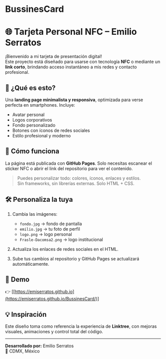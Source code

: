 # BussinesCard
# 🌐 Tarjeta Personal NFC – Emilio Serratos

¡Bienvenido a mi tarjeta de presentación digital!  
Este proyecto está diseñado para usarse con tecnología **NFC** o mediante un **link corto**, brindando acceso instantáneo a mis redes y contacto profesional.

## 📲 ¿Qué es esto?
Una **landing page minimalista y responsiva**, optimizada para verse perfecta en smartphones. Incluye:
- Avatar personal
- Logos corporativos
- Fondo personalizado
- Botones con íconos de redes sociales
- Estilo profesional y moderno

## 🚀 Cómo funciona
La página está publicada con **GitHub Pages**. Solo necesitas escanear el sticker NFC o abrir el link del repositorio para ver el contenido.

> Puedes personalizar todo: colores, íconos, enlaces y estilos.  
> Sin frameworks, sin librerías externas. Solo HTML + CSS.

## 🛠️ Personaliza la tuya
1. Cambia las imágenes:
   - `fondo.jpg` → fondo de pantalla
   - `emilio.jpg` → tu foto de perfil
   - `logo.png` → logo personal
   - `Frasle-Dacomsa2.png` → logo institucional

2. Actualiza los enlaces de redes sociales en el HTML.

3. Sube tus cambios al repositorio y GitHub Pages se actualizará automáticamente.

## 🔗 Demo
👉 [[https://emiserratos.github.io](https://emiserratos.github.io/BussinesCard/)]

## 💡 Inspiración
Este diseño toma como referencia la experiencia de **Linktree**, con mejoras visuales, animaciones y control total del código.

---

**Desarrollado por:** Emilio Serratos  
📍 CDMX, México  
